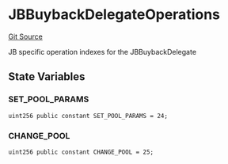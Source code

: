 # JBBuybackDelegateOperations

[Git Source](https://github.com/jbx-protocol/juice-buyback/blob/9188f091347816c201097ae704fbf2c66b22d495/contracts/libraries/JBBuybackDelegateOperations.sol)

JB specific operation indexes for the JBBuybackDelegate

## State Variables

### SET_POOL_PARAMS

```solidity
uint256 public constant SET_POOL_PARAMS = 24;
```

### CHANGE_POOL

```solidity
uint256 public constant CHANGE_POOL = 25;
```
